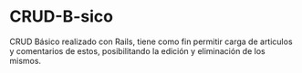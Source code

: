 # CRUD-B-sico
CRUD Básico realizado con Rails, tiene como fin permitir carga de articulos y comentarios de estos, posibilitando la edición y eliminación de 
los mismos. 
